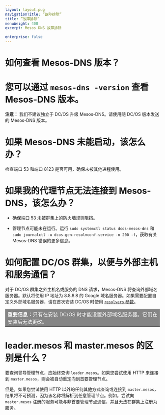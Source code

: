 ```yaml
---
layout: layout.pug
navigationTitle: “故障排除”
title: “故障排除”
menuWeight: 400
excerpt: Mesos DNS 故障排除

enterprise: false
---
```


<!-- The source repo for this topic is https://github.com/dcos/dcos-docs-site -->


# 如何查看 Mesos-DNS 版本？

# 您可以通过 `mesos-dns -version` 查看 Mesos-DNS 版本。

**注意：** 我们不建议独立于 DC/OS 升级 Mesos-DNS。请使用随 DC/OS 版本发送的 Mesos-DNS 版本。

# 如果 Mesos-DNS 未能启动，该怎么办？

检查端口 53 和端口 8123 是否可用，确保未被其他进程使用。

# 如果我的代理节点无法连接到 Mesos-DNS，该怎么办？

* 确保端口 53 未被群集上的防火墙规则阻挡。

* 管理节点可能未在运行。运行 `sudo systemctl status dcos-mesos-dns` 和 `sudo journalctl -u dcos-gen-resolvconf.service -n 200 -f`，获取有关 Mesos-DNS 错误的更多信息。

# 如何配置 DC/OS 群集，以便与外部主机和服务通信？

对于 DC/OS 群集之外主机名或服务的 DNS 请求，Mesos-DNS 将查询外部域名服务器。默认将使用 IP 地址为 8.8.8.8 的 Google 域名服务器。如果需要配置自定义外部域名服务器，请在首次安装 DC/OS 时使用 [`resolvers` 参数](/1.11/installing/production/advanced-configuration/configuration-reference/)。

<table class=“table” bgcolor=#858585>
<tr> 
  <td align=justify style=color:white><strong>重要信息：</strong>只有在安装 DC/OS 时才能设置外部域名服务器。它们在安装后无法更改。</td> 
</tr> 
</table>

# <a name="leader"></a>leader.mesos 和 master.mesos 的区别是什么？

要查询领导管理节点，应始终查询 `leader.mesos`。如果您尝试使用 HTTP 来连接到 `master.mesos`，则会被自动重定向到首要管理节点。

但是，如果您尝试使用 HTTP 以外的任何其他方式查询或连接到 `master.mesos`，结果将不可预测，因为该名称将解析到任意管理节点。例如，尝试向 `master.mesos` 注册的服务可能与非首要管理节点通信，并且无法在群集上注册为服务。

